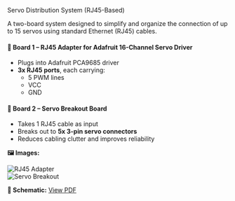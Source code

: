 Servo Distribution System (RJ45-Based)

A two-board system designed to simplify and organize the connection of up to 15 servos using standard Ethernet (RJ45) cables.

#### 📌 Board 1 – RJ45 Adapter for Adafruit 16-Channel Servo Driver

- Plugs into Adafruit PCA9685 driver
- **3x RJ45 ports**, each carrying:
  - 5 PWM lines
  - VCC
  - GND

#### 📌 Board 2 – Servo Breakout Board

- Takes 1 RJ45 cable as input
- Breaks out to **5x 3-pin servo connectors**
- Reduces cabling clutter and improves reliability

**🖼️ Images:**

![RJ45 Adapter](board1.png)  
![Servo Breakout](ServoBoards/servo_breakout.png)

**📄 Schematic:**
[View PDF](servoschematic.pdf)
